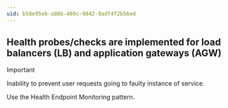 ```yaml
---
uid: b58e95eb-a88b-469c-9842-9adf4f2b56ed
---
```

## Health probes/checks are implemented for load balancers (LB) and application gateways (AGW)

> [!IMPORTANT]
> Inability to prevent user requests going to faulty instance of service.

Use the Health Endpoint Monitoring pattern.
